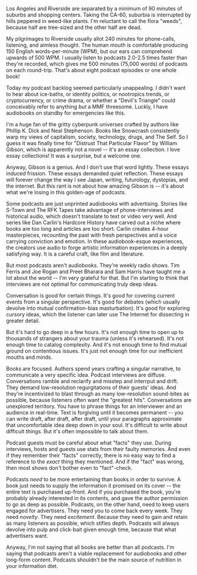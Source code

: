 
Los Angeles and Riverside are separated by a minimum of 90 minutes of suburbs and shopping centers. Taking the CA-60, suburbia is interrupted by hills peppered in weed-like plants. I'm reluctant to call the flora "weeds", because half are tree-sized and the other half are dead.

My pilgrimages to Riverside usually allot 240 minutes for phone-calls, listening, and aimless thought.
The human mouth is comfortable producing 150 English words-per-minute (WPM), but our ears can comprehend upwards of 500 WPM.
I usually listen to podcasts 2.0-2.5 times faster than they're recorded, which gives me 500 minutes (75,000 words) of podcasts on each round-trip. That's about eight podcast episodes or one whole book!

Today my podcast backlog seemed particularly unappealing. I didn't want to hear about ice-baths, or identity politics, or nootropics trends, or cryptocurrency, or crime drama, or whether a "Devil's Triangle" could conceivably refer to anything _but_ a MMF threesome.
Luckly, I have audiobooks on standby for emergencies like this.

I'm a huge fan of the gritty cyberpunk universes crafted by authors like Phillip K. Dick and Neal Stephenson. Books like Snowcrash consistently warp my views of capitalism, society, technology, drugs, and The Self.
So I guess it was finally time for "Distrust That Particular Flavor" by William Gibson, which is apparently not a novel -- it's an essay collection. I love essay collections! It was a surprise, but a welcome one.

Anyway, Gibson is a genius. And I don't use that word lightly.
These essays induced frission. These essays demanded quiet reflection. These essays will forever change the way I see Japan, writing, futurology, dystopias, and the internet.
But this rant is not about how amazing Gibson is -- it's about what we're losing in this golden-age of podcasts.

Some podcasts are just unprinted audiobooks with advertising. 
Stories like S-Town and The RFK Tapes take advantage of phone-interviews and historical audio, which doesn't translate to text or video very well. 
And series like Dan Carlin's Hardcore History have carved out a niche where books are too long and articles are too short. Carlin creates 4-hour masterpieces, recounting the past with fresh perspectives and a voice carrying conviction and emotion.
In these audiobook-esque experiences, the creators use audio to forge artistic information experiences in a deeply satisfying way. It is a careful craft, like film and literature.

But most podcasts aren't audiobooks. They're weekly radio shows. 
Tim Ferris and Joe Rogan and Preet Bharara and Sam Harris have taught me a lot about the world -- I'm very grateful for that. But I'm starting to think that interviews are not optimal for communicating truly deep ideas.

Conversation is good for certain things. It's good for covering current events from a singular perspective. It's good for debates (which usually devolve into mutual confirmation-bias masturbation). It's good for exploring cursory ideas, which the listener can later use The Internet for dissecting in greater detail.

But it's hard to go deep in a few hours. It's not enough time to open up to thousands of strangers about your trauma (unless it's rehearsed). It's not enough time to catalog complexity. And it's not enough time to find mutual ground on contentious issues. It's just not enough time for our inefficient mouths and minds.

Books are focused. Authors spend years crafting a singular narrative, to communicate a very specific idea. Podcast interviews are diffuse. Conversations ramble and reclarify and misstep and interrput and drift. They demand low-resolution regurgitations of their guests' ideas. And they're incentivized to blast through as many low-resolution sound-bites as possible, because listeners often want the "greatest hits".
Conversations are unexplored territory. You have to phrase things for an interviewer and an audience in real-time. Text is forgiving until it becomes permanent -- you can write draft, after draft, after draft, until your paragraphs approximate that uncomfortable idea deep down in your soul. It's difficult to write about difficult things. But it's often impossible to talk about them.

Podcast guests must be careful about what "facts" they use. During interviews, hosts and guests use stats from their faulty memories. And even if they remember their "facts" correctly, there is no easy way to find a reference to the _exact_ thing they mentioned. And if the "fact" was wrong, then most shows don't bother even to "fact"-check.

Podcasts _need_ to be more entertaining than books in order to survive. A book just needs to supply the information it promised on its cover -- the entire text is purchased up-front. And if you purchased the book, you're probably already interested in its contents, and gave the author permission to go as deep as possible. Podcasts, on the other hand, need to keep users engaged for advertisers. They need you to come back every week. They need _novelty_. They need _excitement_. Because they need to gain and retain as many listeners as possible, which stifles depth. Podcasts will always devolve into pulp and click-bait given enough time, because that what advertisers want.

Anyway, I'm not saying that all books are better than all podcasts. I'm saying that podcasts aren't a viable replacement for audiobooks and other long-form content. Podcasts shouldn't be the main source of nutrition in your information diet.

